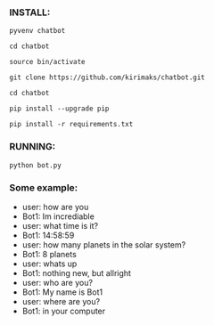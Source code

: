 ### INSTALL:
```
pyvenv chatbot
```
```
cd chatbot
```
```
source bin/activate
```
```
git clone https://github.com/kirimaks/chatbot.git
```
```
cd chatbot
```
```
pip install --upgrade pip
```
```
pip install -r requirements.txt
```

### RUNNING:
```
python bot.py
```


### Some example:
* user: how are you
* Bot1: Im incrediable
* user: what time is it?
* Bot1: 14:58:59
* user: how many planets in the solar system?
* Bot1: 8 planets
* user: whats up
* Bot1: nothing new, but allright
* user: who are you?
* Bot1: My name is Bot1
* user: where are you?
* Bot1: in your computer
